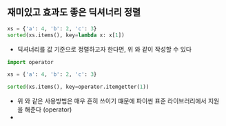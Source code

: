 ## 재미있고 효과도 좋은 딕셔너리 정렬

```python
xs = {'a': 4, 'b': 2, 'c': 3}
sorted(xs.items(), key=lambda x: x[1])
```

- 딕셔너리를 값 기준으로 정렬하고자 한다면, 위 와 같이 작성할 수 있다

```python
import operator

xs = {'a': 4, 'b': 2, 'c': 3}

sorted(xs.items(), key=operator.itemgetter(1))
```

- 위 와 같은 사용방법은 매우 흔히 쓰이기 떄문에 파이썬 표준 라이브러리에서 지원을 해준다 (operator)
- 